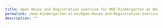 ```yaml
---
title: Open House and Registration exercise for MOE Kindergarten at West Sprint
permalink: /moe-kindergarten-at-ws/Open-House-and-Registration-exercise/
description: ""
---
```

